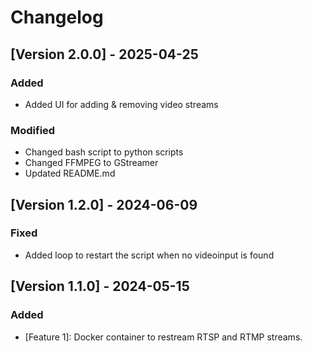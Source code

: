 # Changelog

## [Version 2.0.0] - 2025-04-25

### Added

- Added UI for adding & removing video streams

### Modified

- Changed bash script to python scripts
- Changed FFMPEG to GStreamer
- Updated README.md

## [Version 1.2.0] - 2024-06-09

### Fixed

- Added loop to restart the script when no videoinput is found

## [Version 1.1.0] - 2024-05-15

### Added

- [Feature 1]: Docker container to restream RTSP and RTMP streams.